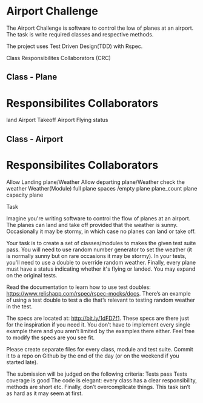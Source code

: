 Airport Challenge
===================

The Airport Challenge is software to control the low of planes at an airport. The task is write required classes and respective methods.

The project uses Test Driven Design(TDD) with Rspec.

Class Responsibilites Collaborators (CRC)

Class - Plane
---------------------------------
Responsibilites		Collaborators
==================================
land                 Airport
Takeoff              Airport
Flying status

Class - Airport
-----------------------------------
Responsibilites      Collaborators
===================================
Allow Landing         plane/Weather
Allow departing       plane/Weather
check the weather     Weather(Module)
full                  plane
spaces /empty         plane
plane_count           plane
capacity              plane




Task

Imagine you're writing software to control the flow of planes at an airport. The planes can land and take off provided that the weather is sunny. Occasionally it may be stormy, in which case no planes can land or take off. 

Your task is to create a set of classes/modules to makes the given test suite pass. You will need to use random number generator to set the weather (it is normally sunny but on rare occasions it may be stormy). In your tests, you'll need to use a double to override random weather. Finally, every plane must have a status indicating whether it's flying or landed. You may expand on the original tests.

Read the documentation to learn how to use test doubles: https://www.relishapp.com/rspec/rspec-mocks/docs. There’s an example of using a test double to test a die that’s relevant to testing random weather in the test.

The specs are located at: http://bit.ly/1dFD7f1. These specs are there just for the inspiration if you need it. You don’t have to implement every single example there and you aren’t limited by the examples there either. Feel free to modify the specs are you see fit.

Please create separate files for every class, module and test suite. Commit it to a repo on Github by the end of the day (or on the weekend if you started late).

The submission will be judged on the following criteria:
Tests pass
Tests coverage is good
The code is elegant: every class has a clear responsibility, methods are short etc.
Finally, don’t overcomplicate things. This task isn’t as hard as it may seem at first. 

